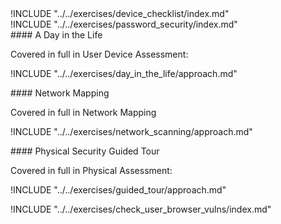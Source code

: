 
<div class="boxtext">
!INCLUDE "../../exercises/device_checklist/index.md"
</div>

<div class="boxtext">
!INCLUDE "../../exercises/password_security/index.md"
</div>

<div class="boxtext">
#### A Day in the Life

Covered in full in User Device Assessment:

!INCLUDE "../../exercises/day_in_the_life/approach.md"

</div>

<div class="boxtext">
#### Network Mapping

Covered in full in Network Mapping

!INCLUDE "../../exercises/network_scanning/approach.md"

</div>


<div class="boxtext">
#### Physical Security Guided Tour

Covered in full in Physical Assessment:

!INCLUDE "../../exercises/guided_tour/approach.md"
</div>

<div class="boxtext">
!INCLUDE "../../exercises/check_user_browser_vulns/index.md"
</div>
